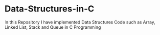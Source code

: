 # Data-Structures-in-C
In this Repository I have implemented Data Structures Code such as Array, Linked List, Stack and Queue in C Programming 

